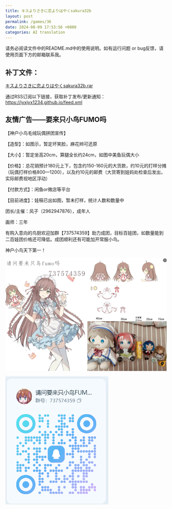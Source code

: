 ```yaml
---
title: キスよりさきに恋よりはやくsakura32b
layout: post
permalink: /games/36
date: 2024-08-09 17:53:56 +0800
categories: AI translation
---
```



请务必阅读文件中的README.md中的使用说明。如有运行问题 or bug反馈，请使用页面下方的邮箱联系我。

## 补丁文件：

[キスよりさきに恋よりはやくsakura32b.rar](../resources/%E3%82%AD%E3%82%B9%E3%82%88%E3%82%8A%E3%81%95%E3%81%8D%E3%81%AB%E6%81%8B%E3%82%88%E3%82%8A%E3%81%AF%E3%82%84%E3%81%8Fsakura32b.rar)

 

通过RSS订阅以下链接，获取补丁发布/更新通知：https://jyxjyx1234.github.io/feed.xml

## 友情广告——要来只小鸟FUMO吗

【神户小鸟毛绒玩偶拼团宣传】

【造型】：如图示，暂定坏笑脸，麻花辫可还原

【大小】：暂定坐高20cm，算腿全长约24cm，如图中美鱼玩偶大小

【价格】：总花销预计180元上下，包含约150-160元的大货款，约10元的打样分摊（玩偶打样价格800—1200），以及约10元的邮费（大货寄到娃妈处检查后发出，实际邮费视地区浮动）

【付款方式】：闲鱼or微店等平台

【目前进度】：娃稿已出如图，暂未打样，统计人数和数量中

团长/主催：风子（2962947876），成年人

画师：三年

有购入意向的鸟厨欢迎加群【737574359】助力成团，目标百娃团，如数量能到二百娃团价格还可降低。成团顺利还有可能加开常服小鸟。

神户小鸟天下第一！

![稿图.png](../img/广告/小鸟稿图.png)

![群号.png](../img/广告/群号.png)
